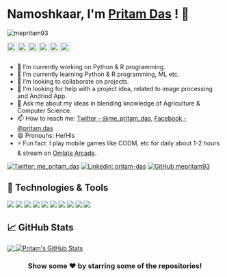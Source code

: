 # Namoshkaar, I'm [Pritam Das](https://linkedin.com/in/pritam-das-614774131/) ! 👋 <!-- img src="https://raw.githubusercontent.com/mepritam93/mepritam93/master/wave.gif" width="30px" -->

<p align="left"> <img src="https://komarev.com/ghpvc/?username=mepritam93&label=Views&color=blue&style=plastic" alt="mepritam93" /> </p>

<a href="https://twitter.com/me_pritam_das">
  <img align="left" alt="Pritam's Twitter" width="22px" src="https://cdn.jsdelivr.net/npm/simple-icons@v3/icons/twitter.svg" />
</a>
<a href="https://linkedin.com/in/pritam-das-614774131/">
  <img align="left" alt="Pritam's Linkdein" width="22px" src="https://cdn.jsdelivr.net/npm/simple-icons@v3/icons/linkedin.svg" />
</a>
<a href="https://github.com/mepritam93">
  <img align="left" alt="Pritam's Github" width="22px" src="https://cdn.jsdelivr.net/npm/simple-icons@v3/icons/github.svg" />
</a>
<a href="https://instagram.com/me_pritam93/">
  <img align="left" alt="Pritam's Instagram" width="22px" src="https://cdn.jsdelivr.net/npm/simple-icons@v3/icons/instagram.svg" />
</a>
<a href="https://www.facebook.com/pritam.das.73550/">
  <img align="left" alt="Pritam's Facebook" width="22px" src="https://cdn.jsdelivr.net/npm/simple-icons@v3/icons/facebook.svg" />
</a>
<a href="https://www.youtube.com/channel/UCXbX7Kz7tUCgWr41xc6j-Sw?view_as=subscriber">
  <img align="left" alt="Pritam's Youtube" width="22px" src="https://cdn.jsdelivr.net/npm/simple-icons@v3/icons/youtube.svg" />
</a>

<br/>
<br/>


- 🔭 I’m currently working on Python & R programming.
- 🌱 I’m currently learning Python & R programming, ML etc.
- 👯 I’m looking to collaborate on projects.
- 🤔 I’m looking for help with a project idea, related to image processing and Andriod App.
- 💬 Ask me about my ideas in blending knowledge of Agriculture & Computer Science.
- 📫 How to reach me: [Twitter - @me_pritam_das](https://twitter.com/me_pritam_das), [Facebook - @pritam.das](https://www.facebook.com/pritam.das.73550/)
- 😄 Pronouns: He/His
- ⚡ Fun fact: I play mobile games like CODM, etc for daily about 1-2 hours & stream on [Omlate Arcade](https://omlet.gg/profile/gilding_troll). 

[![Twitter: me_pritam_das](https://img.shields.io/twitter/follow/me_pritam_das?style=social)](https://twitter.com/me_pritam_das)
[![Linkedin: pritam-das](https://img.shields.io/badge/-Pritam%20Das-blue?style=flat-square&logo=Linkedin&logoColor=white&link=https://linkedin.com/in/pritam-das-614774131/)](https://linkedin.com/in/pritam-das-614774131/)
[![GitHub mepritam93](https://img.shields.io/github/followers/mepritam93?label=follow&style=social)](https://github.com/mepritam93)

<!--
**Languages and Tools:**  
<code><img height="20" src="https://raw.githubusercontent.com/github/explore/80688e429a7d4ef2fca1e82350fe8e3517d3494d/topics/flutter/flutter.png"></code>
<code><img height="20" src="https://raw.githubusercontent.com/github/explore/80688e429a7d4ef2fca1e82350fe8e3517d3494d/topics/dart/dart.png"></code>
<code><img height="20" src="https://raw.githubusercontent.com/github/explore/80688e429a7d4ef2fca1e82350fe8e3517d3494d/topics/android/android.png"></code>
<code><img height="20" src="https://raw.githubusercontent.com/github/explore/80688e429a7d4ef2fca1e82350fe8e3517d3494d/topics/javascript/javascript.png"></code>
<code><img height="20" src="https://raw.githubusercontent.com/github/explore/80688e429a7d4ef2fca1e82350fe8e3517d3494d/topics/vue/vue.png"></code>
<code><img height="20" src="https://raw.githubusercontent.com/github/explore/80688e429a7d4ef2fca1e82350fe8e3517d3494d/topics/nodejs/nodejs.png"></code>    
<a href="https://github.com/mepritam93">
  <img align="center" src="https://github-readme-stats.vercel.app/api/top-langs/?username=mepritam93&theme=radical&hide_langs_below=1" />
</a>
<a href="https://github.com/mepritam93">
 <img align="center" src="https://github-readme-stats.vercel.app/api?username=mepritam93&show_icons=true&theme=radical&line_height=27" alt="Pritam's github stats"/>
</a>
-->

## 🔧 Technologies & Tools
![](https://img.shields.io/badge/OS-Windows-informational?style=flat&logo=linux&logoColor=white&color=2bbc8a)
![](https://img.shields.io/badge/IDE-Jupyter-informational?style=flat&logo=intellij-idea&logoColor=white&color=2bbc8a)
![](https://img.shields.io/badge/IDE-Visual_Studio-informational?style=flat&logo=intellij-idea&logoColor=white&color=2bbc8a)
![](https://img.shields.io/badge/Code-Python-informational?style=flat&logo=python&logoColor=white&color=2bbc8a)
![](https://img.shields.io/badge/Code-Java-informational?style=flat&logo=javascript&logoColor=white&color=2bbc8a)
![](https://img.shields.io/badge/Code-R-informational?style=flat&logo=go&logoColor=white&color=2bbc8a)
![](https://img.shields.io/badge/Code-HTML-informational?style=flat&logo=cmake&logoColor=white&color=2bbc8a)
![](https://img.shields.io/badge/Code-CSS-informational?style=flat&logo=vue.js&logoColor=white&color=2bbc8a)
![](https://img.shields.io/badge/Code-C-informational?style=flat&logo=vue.js&logoColor=white&color=2bbc8a)
![](https://img.shields.io/badge/Shell-Bash-informational?style=flat&logo=gnu-bash&logoColor=white&color=2bbc8a)

<!--
![](https://img.shields.io/badge/Tools-PostgreSQL-informational?style=flat&logo=postgresql&logoColor=white&color=2bbc8a)
![](https://img.shields.io/badge/Tools-Docker-informational?style=flat&logo=docker&logoColor=white&color=2bbc8a)
![](https://img.shields.io/badge/Tools-Kubernetes-informational?style=flat&logo=kubernetes&logoColor=white&color=2bbc8a)
![](https://img.shields.io/badge/Tools-Red_Hat_OpenShift-informational?style=flat&logo=red-hat-open-shift&logoColor=white&color=2bbc8a)
![](https://img.shields.io/badge/Cloud-Digital_Ocean-informational?style=flat&logo=digitalocean&logoColor=white&color=2bbc8a)
-->

## &#x1f4c8; GitHub Stats

<a href="https://github.com/mepritam93/mepritam93">
  <img align="center" src="https://github-readme-stats.vercel.app/api/top-langs/?username=mepritam93&hide=java,html&title_color=ffffff&text_color=c9cacc&icon_color=2bbc8a&bg_color=1d1f21" />
</a>
<a href="https://github.com/mepritam93/mepritam93">
  <img align="center" src="https://github-readme-stats.vercel.app/api?username=mepritam93&show_icons=true&line_height=27&count_private=true&title_color=ffffff&text_color=c9cacc&icon_color=2bbc8a&bg_color=1d1f21" alt="Pritam's GitHub Stats" />
</a>

<!--
<a href="https://github.com/mepritam93/python-project-blueprint">
  <img align="center" src="https://github-readme-stats.vercel.app/api/pin/?username=mepritam93&repo=python-project-blueprint&title_color=ffffff&text_color=c9cacc&icon_color=2bbc8a&bg_color=1d1f21" />
</a>
<a href="https://github.com/mepritam93/r-project-blueprint">
  <img align="center" src="https://github-readme-stats.vercel.app/api/pin/?username=mepritam93&repo=r-project-blueprint&title_color=ffffff&text_color=c9cacc&icon_color=2bbc8a&bg_color=1d1f21" />
</a>  
-->

<!--
-->
<div align="center">

### Show some ❤️ by starring some of the repositories!

</div>

<!-- Resources -->
<!-- Icons: https://simpleicons.org/ -->
<!-- GitHub Stats: https://github.com/anuraghazra/github-readme-stats -->
<!-- Emojis: https://emojipedia.org/emoji/ -->
<!-- HTML Emojis: https://www.fileformat.info/index.htm -->
<!-- Shields: https://shields.io/ -->
<!-- Awesome GitHub Profile README: https://github.com/iampawan/iampawan & https://github.com/MartinHeinz/MartinHeinz -->
